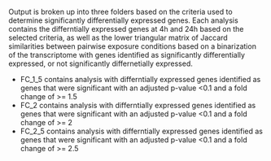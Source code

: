 Output is broken up into three folders based on the criteria used to determine significantly differentially expressed genes. Each analysis contains the differntially expressed genes at 4h and 24h based on the selected criteria, as well as the lower triangular matrix of Jaccard similarities between pairwise exposure conditions based on a binarization of the transcriptome with genes identified as significantly differentially expressed, or not significantly differnetially expressed.
<br>
- FC_1_5 contains analysis with differntially expressed genes identified as genes that were significant with an adjusted p-value <0.1 and a fold change of >= 1.5
- FC_2 contains analysis with differntially expressed genes identified as genes that were significant with an adjusted p-value <0.1 and a fold change of >= 2
- FC_2_5 contains analysis with differntially expressed genes identified as genes that were significant with an adjusted p-value <0.1 and a fold change of >= 2.5
